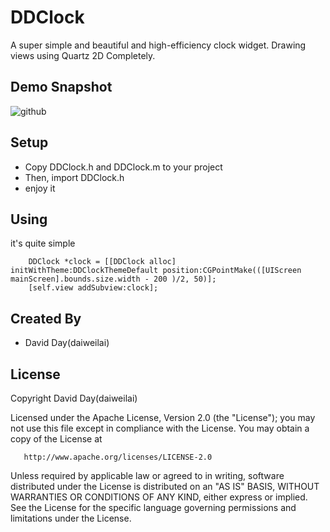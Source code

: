 DDClock
=================================
A super simple and beautiful and high-efficiency clock widget. Drawing views using Quartz 2D Completely.

Demo Snapshot  
----------------------------------- 
![github](https://github.com/daiweilai/DDClock/blob/master/DDClock.gif "github")

Setup
----------------------------------- 
* Copy DDClock.h and DDClock.m to your project
* Then, import DDClock.h
* enjoy it

Using
----------------------------------- 
it's quite simple

		DDClock *clock = [[DDClock alloc] initWithTheme:DDClockThemeDefault position:CGPointMake(([UIScreen 		mainScreen].bounds.size.width - 200 )/2, 50)];
		[self.view addSubview:clock];


Created By
------------
* David Day(daiweilai)

License  
----------------------------------- 
Copyright David Day(daiweilai)

   Licensed under the Apache License, Version 2.0 (the "License");
   you may not use this file except in compliance with the License.
   You may obtain a copy of the License at

       http://www.apache.org/licenses/LICENSE-2.0

   Unless required by applicable law or agreed to in writing, software
   distributed under the License is distributed on an "AS IS" BASIS,
   WITHOUT WARRANTIES OR CONDITIONS OF ANY KIND, either express or implied.
   See the License for the specific language governing permissions and
   limitations under the License.
